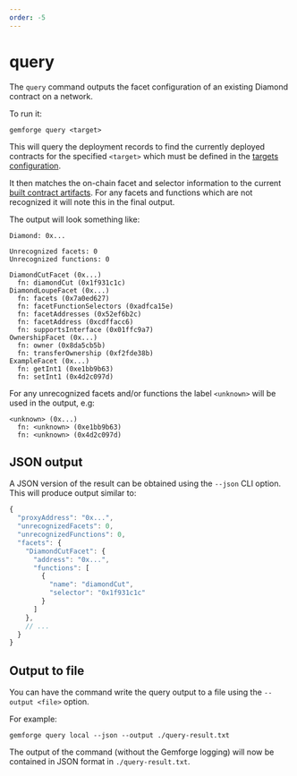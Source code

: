 ```yaml
---
order: -5
---
```


# query

The `query` command outputs the facet configuration of an existing Diamond contract on a network.

To run it:

```shell
gemforge query <target>
```

This will query the deployment records to find the currently deployed contracts for the specified `<target>` which must be defined in the [targets configuration](../configuration//targets.md). 

It then matches the on-chain facet and selector information to the current [built contract artifacts](./build.md). For any facets and functions which are not recognized it will note this in the final output.

The output will look something like:

```shell
Diamond: 0x...

Unrecognized facets: 0
Unrecognized functions: 0

DiamondCutFacet (0x...)
  fn: diamondCut (0x1f931c1c)
DiamondLoupeFacet (0x...)
  fn: facets (0x7a0ed627)
  fn: facetFunctionSelectors (0xadfca15e)
  fn: facetAddresses (0x52ef6b2c)
  fn: facetAddress (0xcdffacc6)
  fn: supportsInterface (0x01ffc9a7)
OwnershipFacet (0x...)
  fn: owner (0x8da5cb5b)
  fn: transferOwnership (0xf2fde38b)
ExampleFacet (0x...)
  fn: getInt1 (0xe1bb9b63)
  fn: setInt1 (0x4d2c097d)
```

For any unrecognized facets and/or functions the label `<unknown>` will be used in the output, e.g:

```shell
<unknown> (0x...)
  fn: <unknown> (0xe1bb9b63)
  fn: <unknown> (0x4d2c097d)
```

## JSON output

A JSON version of the result can be obtained using the `--json` CLI option. This will produce output similar to:

```js
{
  "proxyAddress": "0x...",
  "unrecognizedFacets": 0,
  "unrecognizedFunctions": 0,
  "facets": {
    "DiamondCutFacet": {
      "address": "0x...",
      "functions": [
        {
          "name": "diamondCut",
          "selector": "0x1f931c1c"
        }
      ]
    },
    // ...
  }
}
```

## Output to file

You can have the command write the query output to a file using the `--output <file>` option. 

For example:

```shell
gemforge query local --json --output ./query-result.txt
```

The output of the command (without the Gemforge logging) will now be contained in JSON format in `./query-result.txt`. 
